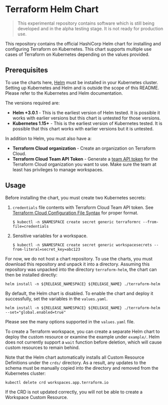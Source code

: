 # Terraform Helm Chart

> This experimental repository contains software which is still being developed
> and in the alpha testing stage. It is not ready for production use.

This repository contains the official HashiCorp Helm chart for installing
and configuring Terraform on Kubernetes. This chart supports multiple use
cases of Terraform on Kubernetes depending on the values provided.

## Prerequisites

To use the charts here, [Helm](https://helm.sh/) must be installed in your
Kubernetes cluster. Setting up Kubernetes and Helm and is outside the scope
of this README. Please refer to the Kubernetes and Helm documentation.

The versions required are:

  * **Helm +3.0.1** - This is the earliest version of Helm tested. It is possible
    it works with earlier versions but this chart is untested for those versions.
  * **Kubernetes 1.15+** - This is the earliest version of Kubernetes tested.
    It is possible that this chart works with earlier versions but it is
    untested.

In addition to Helm, you must also have a:

  * **Terraform Cloud organization** - Create an organization on Terraform
    Cloud.
  * **Terraform Cloud Team API Token** - Generate a
    [team API token](https://www.terraform.io/docs/cloud/users-teams-organizations/api-tokens.html) for the
    Terraform Cloud organization you want to use. Make sure the team at least
    has privileges to manage workspaces.

## Usage

Before installing the chart, you must create two Kubernetes secrets:

1. `credentials` file contents with Terraform Cloud Team API token. See
   [Terraform Cloud Configuration File Syntax](https://www.terraform.io/docs/commands/cli-config.html)
   for proper format.
   ```shell
   $ kubectl -n $NAMESPACE create secret generic terraformrc --from-file=credentials
   ```

1. Sensitive variables for a workspace.
   ```shell
   $ kubectl -n $NAMESPACE create secret generic workspacesecrets --from-literal=secret_key=abc123
   ```

For now, we do not host a chart repository. To use the charts, you must
download this repository and unpack it into a directory.
Assuming this repository was unpacked into the directory `terraform-helm`, the chart can
then be installed directly:

    helm install -n ${RELEASE_NAMESPACE} ${RELEASE_NAME} ./terraform-helm

By default, the Helm chart is disabled. To enable the chart and deploy it successfully,
set the variables in the `values.yaml`.

    helm install -n ${RELEASE_NAMESPACE} ${RELEASE_NAME} ./terraform-helm --set="global.enabled=true"

Please see the many options supported in the `values.yaml`
file.

To create a Terraform workspace, you can create a separate Helm chart to deploy
the custom resource or examine the example under `example/`. Helm does not currently
support a `wait` function before deletion, which will cause custom resources to remain
behind.

Note that the Helm chart automatically installs all Custom Resource Definitions under
the `crds/` directory. As a result, any updates to the schema must be manually copied into
the directory and removed from the Kubernetes cluster:

    kubectl delete crd workspaces.app.terraform.io

If the CRD is not updated correctly, you will not be able to create a Workspace Custom Resource.
